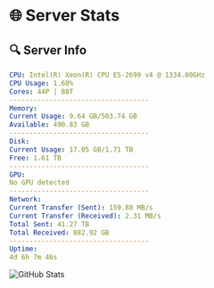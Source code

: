 # 🌐 Server Stats
## 🔍 Server Info
```yaml
CPU: Intel(R) Xeon(R) CPU E5-2699 v4 @ 1334.00GHz
CPU Usage: 1.60%
Cores: 44P | 88T
-----------------------------------
Memory:
Current Usage: 9.64 GB/503.74 GB
Available: 490.83 GB
-----------------------------------
Disk:
Current Usage: 17.05 GB/1.71 TB
Free: 1.61 TB
-----------------------------------
GPU:
No GPU detected
-----------------------------------
Network:
Current Transfer (Sent): 159.80 MB/s
Current Transfer (Received): 2.31 MB/s
Total Sent: 41.27 TB
Total Received: 882.92 GB
-----------------------------------
Uptime:
4d 6h 7m 46s
```
![GitHub Stats](https://img.shields.io/badge/Updated-2025-02-12_04:51:04-blue)